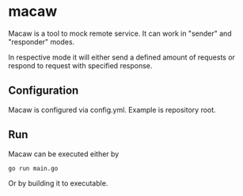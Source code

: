 # macaw
Macaw is a tool to mock remote service. It can work in "sender" and "responder" modes.

In respective mode it will either send a defined amount of requests or respond to request with specified response.

## Configuration

Macaw is configured via config.yml. Example is repository root.

## Run

Macaw can be executed either by
```
go run main.go
```

Or by building it to executable.

